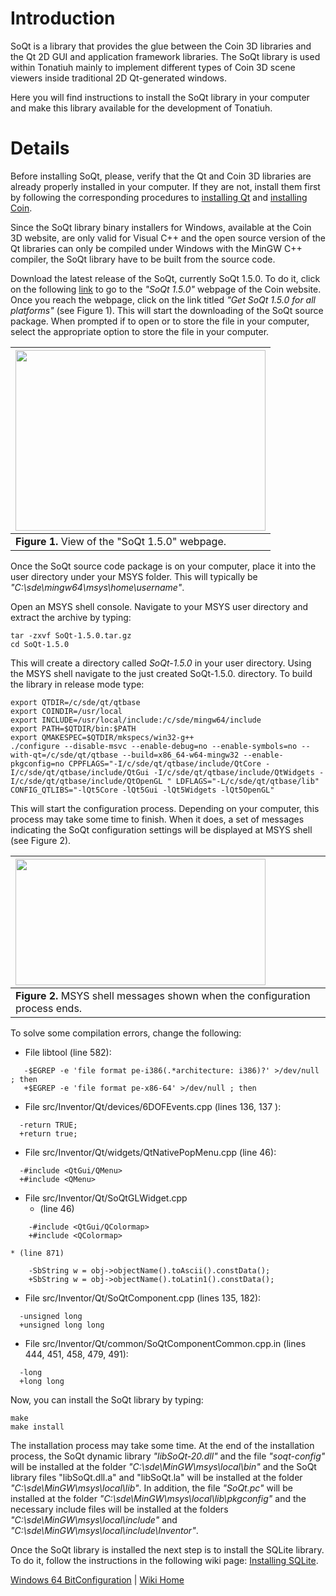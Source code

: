 # Introduction #

SoQt is a library that provides the glue between the Coin 3D libraries and the Qt 2D GUI and application framework libraries. The SoQt library is used within Tonatiuh mainly to implement different types of Coin 3D scene viewers inside traditional 2D Qt-generated windows.

Here you will find instructions to install the SoQt library in your computer and make this library available for the development of Tonatiuh.

# Details #

Before installing SoQt, please, verify that the Qt and Coin 3D libraries are already properly installed in your computer. If they are not, install them first by following the corresponding procedures to [installing Qt](InstallingQtForWindows64.md) and [installing Coin](InstallingCoin3DForWindows64.md).

Since the SoQt library binary installers for Windows, available at the Coin 3D website, are only valid for Visual C++ and the open source version of the Qt libraries can only be compiled under Windows with the MinGW C++ compiler, the SoQt library have to be built from the source code.

Download the latest release of the SoQt, currently SoQt 1.5.0. To do it, click on the following [link](https://bitbucket.org/Coin3D/coin/downloads) to go to the _"SoQt 1.5.0"_ webpage of the Coin website. Once you reach the webpage, click on the link titled _"Get SoQt 1.5.0 for all platforms"_ (see Figure 1). This will start the downloading of the SoQt source package. When prompted if to open or to store the file in your computer, select the appropriate option to store the file in your computer.

|<a href='https://picasaweb.google.com/lh/photo/WmgYWcr97W1E_UPjENiH6NMTjNZETYmyPJy0liipFm0?feat=embedwebsite'><img src='https://lh4.googleusercontent.com/-YTIaKcoNfmM/Up8VyXpTJzI/AAAAAAAAATg/uM2H28il2sQ/s400/SoQt_download.png' height='289' width='400' /></a>|
|:-----------------------------------------------------------------------------------------------------------------------------------------------------------------------------------------------------------------------------------------------------------------|
| **Figure 1.** View of the "SoQt 1.5.0" webpage.|

Once the SoQt source code package is on your computer, place it into the user directory under your MSYS folder. This will typically be _"C:\sde\mingw64\msys\home\username"_.

Open an MSYS shell console. Navigate to your MSYS user directory and extract the archive by typing:
```
tar -zxvf SoQt-1.5.0.tar.gz
cd SoQt-1.5.0
```
This will create a directory called _SoQt-1.5.0_ in your user directory. Using the MSYS shell navigate to the just created SoQt-1.5.0. directory. To build the library in release mode type:
```
export QTDIR=/c/sde/qt/qtbase
export COINDIR=/usr/local
export INCLUDE=/usr/local/include:/c/sde/mingw64/include
export PATH=$QTDIR/bin:$PATH
export QMAKESPEC=$QTDIR/mkspecs/win32-g++
./configure --disable-msvc --enable-debug=no --enable-symbols=no --with-qt=/c/sde/qt/qtbase --build=x86_64-w64-mingw32 --enable-pkgconfig=no CPPFLAGS="-I/c/sde/qt/qtbase/include/QtCore -I/c/sde/qt/qtbase/include/QtGui -I/c/sde/qt/qtbase/include/QtWidgets -I/c/sde/qt/qtbase/include/QtOpenGL " LDFLAGS="-L/c/sde/qt/qtbase/lib" CONFIG_QTLIBS="-lQt5Core -lQt5Gui -lQt5Widgets -lQt5OpenGL"
```

This will start the configuration process. Depending on your computer, this process may take some time to finish. When it does, a set of messages indicating the SoQt configuration settings will be displayed at MSYS shell (see Figure 2).

|<a href='http://picasaweb.google.com/lh/photo/XDBDPsDIIWsoWNEyDv_nNckjYPHGJOebwiJHbWK4XiY?feat=embedwebsite'><img src='http://lh5.ggpht.com/_tmEVMS15i5Y/TLCjufdju0I/AAAAAAAAAno/YuZV_pqk2R8/s400/SoQt_config_final_screen.png' height='202' width='400' /></a>|
|:--------------------------------------------------------------------------------------------------------------------------------------------------------------------------------------------------------------------------------------------------------------|
| **Figure 2.** MSYS shell messages shown when the configuration process ends.|

To solve some compilation errors, change the following:
  * File libtool (line 582):
```
   -$EGREP -e 'file format pe-i386(.*architecture: i386)?' >/dev/null ; then
   +$EGREP -e 'file format pe-x86-64' >/dev/null ; then
```
  * File src/Inventor/Qt/devices/6DOFEvents.cpp (lines 136, 137 ):
```
  -return TRUE;
  +return true;
```

  * File src/Inventor/Qt/widgets/QtNativePopMenu.cpp (line 46):
```
  -#include <QtGui/QMenu>
  +#include <QMenu>
```
  * File src/Inventor/Qt/SoQtGLWidget.cpp
    * (line 46)
```
    -#include <QtGui/QColormap>
    +#include <QColormap>
```
    * (line 871)
```
    -SbString w = obj->objectName().toAscii().constData();
    +SbString w = obj->objectName().toLatin1().constData();
```
  * File src/Inventor/Qt/SoQtComponent.cpp (lines 135, 182):
```
  -unsigned long 
  +unsigned long long
```

  * File src/Inventor/Qt/common/SoQtComponentCommon.cpp.in (lines 444, 451, 458, 479, 491):
```
  -long
  +long long
```

Now, you can install the SoQt library by typing:
```
make 
make install
```

The installation process may take some time. At the end of the installation process, the SoQt dynamic library _"libSoQt-20.dll"_ and the file _"soqt-config"_ will be installed at the folder _"C:\sde\MinGW\msys\local\bin"_ and the SoQt library files "libSoQt.dll.a" and "libSoQt.la" will be installed at the folder _"C:\sde\MinGW\msys\local\lib"_. In addition, the file _"SoQt.pc"_ will be installed at the folder _"C:\sde\MinGW\msys\local\lib\pkgconfig"_ and the necessary include files will be installed at the folders _"C:\sde\MinGW\msys\local\include"_ and _"C:\sde\MinGW\msys\local\include\Inventor"_.

Once the SoQt library is installed the next step is to install the SQLite library. To do it, follow the instructions in the following wiki page: [Installing SQLite](InstallingSQLiteForWindows64.md).

[Windows 64 BitConfiguration](InstallingForWindows64.md) | [Wiki Home](http://code.google.com/p/tonatiuh/w/list)